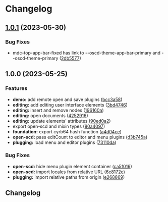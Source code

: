 # Changelog

## [1.0.1](https://github.com/openscd/open-scd-core/compare/v1.0.0...v1.0.1) (2023-05-30)


### Bug Fixes

* mdc-top-app-bar-fixed has link to --oscd-theme-app-bar-primary and --oscd-theme-primary ([2db5577](https://github.com/openscd/open-scd-core/commit/2db55775c01131d22582814fb9218ee2a4ebfd00))

## 1.0.0 (2023-05-25)


### Features

* **demo:** add remote open and save plugins ([bcc3a58](https://github.com/openscd/open-scd-core/commit/bcc3a582697a0e88e779312a2225e3ff894e7b79))
* **editing:** add editing user interface elements ([3bd4746](https://github.com/openscd/open-scd-core/commit/3bd47461c37c99f46f28deaa56f3c0d3e835d16a))
* **editing:** insert and remove nodes ([196160a](https://github.com/openscd/open-scd-core/commit/196160a178b079a91a5dd3834312f11db113643e))
* **editing:** open documents ([4252916](https://github.com/openscd/open-scd-core/commit/4252916bcc7f7430dfee225a708787f62bc534d5))
* **editing:** update elements' attributes ([90ed0a2](https://github.com/openscd/open-scd-core/commit/90ed0a2361dfc0eb704d47271a3f1ba42722a134))
* export open-scd and mixin types ([80a4097](https://github.com/openscd/open-scd-core/commit/80a4097c08fcf9056354abb7dcb3e99bee8c34ac))
* **foundation:** export cyrb64 hash function ([a4d04ce](https://github.com/openscd/open-scd-core/commit/a4d04ceea5da886d67d4f5092f59b0344102b3c5))
* **open-scd:** pass editCount to editor and menu plugins ([d3b745a](https://github.com/openscd/open-scd-core/commit/d3b745a5a5d39509b0975260fe73ad1ab16314ae))
* **plugging:** load menu and editor plugins ([73110da](https://github.com/openscd/open-scd-core/commit/73110dabfb99795de8ed16ee1f57d7c54110ec75))


### Bug Fixes

* **open-scd:** hide menu plugin element container ([ca5f016](https://github.com/openscd/open-scd-core/commit/ca5f016f90bad6a56379bf222130f208eea364c9))
* **open-scd:** import locales from relative URL ([6c8172e](https://github.com/openscd/open-scd-core/commit/6c8172e330a475ade550bb61272c1ba4d36e0088))
* **plugging:** import relative paths from origin ([e268869](https://github.com/openscd/open-scd-core/commit/e2688695515d08a176509978a93e71bb6052964d))

## Changelog
